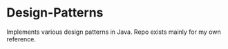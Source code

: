 # Design-Patterns
Implements various design patterns in Java. Repo exists mainly for my own reference.
